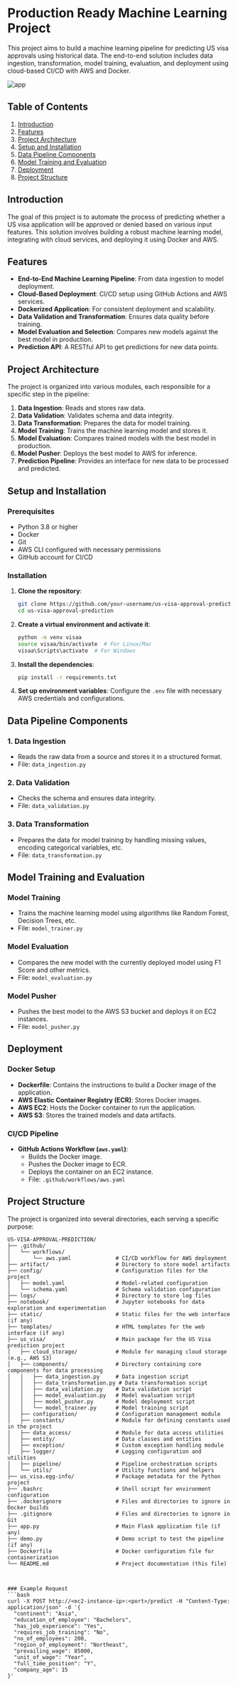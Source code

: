 # Production Ready Machine Learning Project

This project aims to build a machine learning pipeline for predicting US visa approvals using historical data. The end-to-end solution includes data ingestion, transformation, model training, evaluation, and deployment using cloud-based CI/CD with AWS and Docker.

![app](https://github.com/user-attachments/assets/e06644db-6499-40b7-8a3c-ae73339f08a9)


## Table of Contents

1. [Introduction](#introduction)
2. [Features](#features)
3. [Project Architecture](#project-architecture)
4. [Setup and Installation](#setup-and-installation)
5. [Data Pipeline Components](#data-pipeline-components)
6. [Model Training and Evaluation](#model-training-and-evaluation)
7. [Deployment](#deployment)
8. [Project Structure](#project-structure)

## Introduction

The goal of this project is to automate the process of predicting whether a US visa application will be approved or denied based on various input features. This solution involves building a robust machine learning model, integrating with cloud services, and deploying it using Docker and AWS.



## Features

- **End-to-End Machine Learning Pipeline**: From data ingestion to model deployment.
- **Cloud-Based Deployment**: CI/CD setup using GitHub Actions and AWS services.
- **Dockerized Application**: For consistent deployment and scalability.
- **Data Validation and Transformation**: Ensures data quality before training.
- **Model Evaluation and Selection**: Compares new models against the best model in production.
- **Prediction API**: A RESTful API to get predictions for new data points.

## Project Architecture

The project is organized into various modules, each responsible for a specific step in the pipeline:

1. **Data Ingestion**: Reads and stores raw data.
2. **Data Validation**: Validates schema and data integrity.
3. **Data Transformation**: Prepares the data for model training.
4. **Model Training**: Trains the machine learning model and stores it.
5. **Model Evaluation**: Compares trained models with the best model in production.
6. **Model Pusher**: Deploys the best model to AWS for inference.
7. **Prediction Pipeline**: Provides an interface for new data to be processed and predicted.

## Setup and Installation

### Prerequisites

- Python 3.8 or higher
- Docker
- Git
- AWS CLI configured with necessary permissions
- GitHub account for CI/CD

### Installation

1. **Clone the repository**:
    ```bash
    git clone https://github.com/your-username/us-visa-approval-prediction.git
    cd us-visa-approval-prediction
    ```

2. **Create a virtual environment and activate it**:
    ```bash
    python -m venv visaa
    source visaa/bin/activate  # For Linux/Mac
    visaa\Scripts\activate  # For Windows
    ```

3. **Install the dependencies**:
    ```bash
    pip install -r requirements.txt
    ```

4. **Set up environment variables**:
    Configure the `.env` file with necessary AWS credentials and configurations.

## Data Pipeline Components

### 1. Data Ingestion
- Reads the raw data from a source and stores it in a structured format.
- File: `data_ingestion.py`

### 2. Data Validation
- Checks the schema and ensures data integrity.
- File: `data_validation.py`

### 3. Data Transformation
- Prepares the data for model training by handling missing values, encoding categorical variables, etc.
- File: `data_transformation.py`

## Model Training and Evaluation

### Model Training
- Trains the machine learning model using algorithms like Random Forest, Decision Trees, etc.
- File: `model_trainer.py`

### Model Evaluation
- Compares the new model with the currently deployed model using F1 Score and other metrics.
- File: `model_evaluation.py`

### Model Pusher
- Pushes the best model to the AWS S3 bucket and deploys it on EC2 instances.
- File: `model_pusher.py`

## Deployment

### Docker Setup

- **Dockerfile**: Contains the instructions to build a Docker image of the application.
- **AWS Elastic Container Registry (ECR)**: Stores Docker images.
- **AWS EC2**: Hosts the Docker container to run the application.
- **AWS S3**: Stores the trained models and data artifacts.

### CI/CD Pipeline

- **GitHub Actions Workflow (`aws.yaml`)**:
  - Builds the Docker image.
  - Pushes the Docker image to ECR.
  - Deploys the container on an EC2 instance.
  - File: `.github/workflows/aws.yaml`

## Project Structure

The project is organized into several directories, each serving a specific purpose:

```plaintext
US-VISA-APPROVAL-PREDICTION/
├── .github/
│   └── workflows/
│       └── aws.yaml              # CI/CD workflow for AWS deployment
├── artifact/                     # Directory to store model artifacts
├── config/                       # Configuration files for the project
│   ├── model.yaml                # Model-related configuration
│   └── schema.yaml               # Schema validation configuration
├── logs/                         # Directory to store log files
├── notebook/                     # Jupyter notebooks for data exploration and experimentation
├── static/                       # Static files for the web interface (if any)
├── templates/                    # HTML templates for the web interface (if any)
├── us_visa/                      # Main package for the US Visa prediction project
│   ├── cloud_storage/            # Module for managing cloud storage (e.g., AWS S3)
│   ├── components/               # Directory containing core components for data processing
│   │   ├── data_ingestion.py     # Data ingestion script
│   │   ├── data_transformation.py # Data transformation script
│   │   ├── data_validation.py    # Data validation script
│   │   ├── model_evaluation.py   # Model evaluation script
│   │   ├── model_pusher.py       # Model deployment script
│   │   └── model_trainer.py      # Model training script
│   ├── configuration/            # Configuration management module
│   ├── constants/                # Module for defining constants used in the project
│   ├── data_access/              # Module for data access utilities
│   ├── entity/                   # Data classes and entities
│   ├── exception/                # Custom exception handling module
│   ├── logger/                   # Logging configuration and utilities
│   ├── pipeline/                 # Pipeline orchestration scripts
│   └── utils/                    # Utility functions and helpers
├── us_visa.egg-info/             # Package metadata for the Python project
├── .bashrc                       # Shell script for environment configuration
├── .dockerignore                 # Files and directories to ignore in Docker builds
├── .gitignore                    # Files and directories to ignore in Git
├── app.py                        # Main Flask application file (if any)
├── demo.py                       # Demo script to test the pipeline (if any)
├── Dockerfile                    # Docker configuration file for containerization
└── README.md                     # Project documentation (this file)



### Example Request
```bash
curl -X POST http://<ec2-instance-ip>:<port>/predict -H "Content-Type: application/json" -d '{
  "continent": "Asia",
  "education_of_employee": "Bachelors",
  "has_job_experience": "Yes",
  "requires_job_training": "No",
  "no_of_employees": 200,
  "region_of_employment": "Northeast",
  "prevailing_wage": 85000,
  "unit_of_wage": "Year",
  "full_time_position": "Y",
  "company_age": 15
}'


